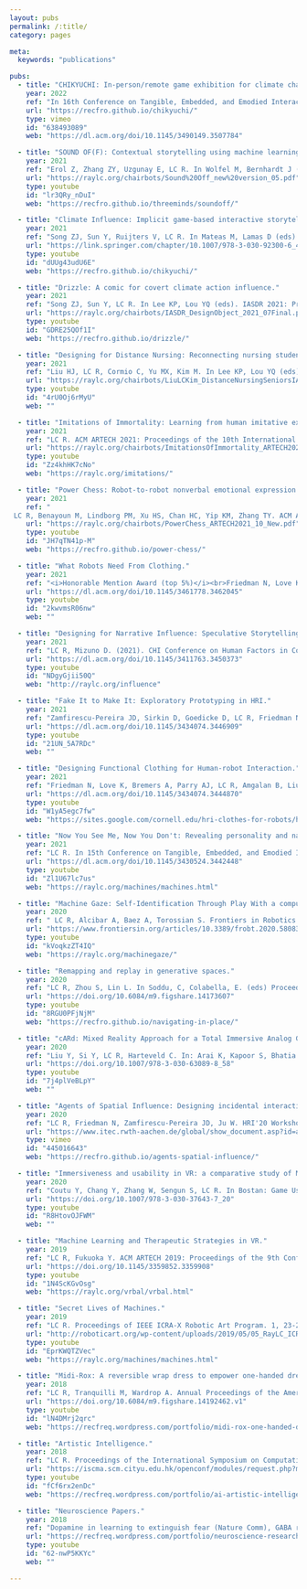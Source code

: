 ```yaml
---
layout: pubs
permalink: /:title/
category: pages

meta:
  keywords: "publications"

pubs:
  - title: "CHIKYUCHI: In-person/remote game exhibition for climate change influence."
    year: 2022
    ref: "In 16th Conference on Tangible, Embedded, and Emodied Interaction (TEI'22). 81, 1-4 (2022). [pdf]"
    url: "https://recfro.github.io/chikyuchi/"
    type: vimeo
    id: "638493089"
    web: "https://dl.acm.org/doi/10.1145/3490149.3507784"

  - title: "SOUND OF(F): Contextual storytelling using machine learning representations of sound and music."
    year: 2021
    ref: "Erol Z, Zhang ZY, Uzgunay E, LC R. In Wolfel M, Bernhardt J (eds), EAI ArtsIT 2021. Lecture Notes of the Institute for Computer Sciences. Springer, Cham. [pdf]"
    url: "https://raylc.org/chairbots/Sound%20Off_new%20version_05.pdf"
    type: youtube
    id: "lr3QRy_nDuI"
    web: "https://recfro.github.io/threeminds/soundoff/"

  - title: "Climate Influence: Implicit game-based interactive storytelling for climate action purpose."
    year: 2021
    ref: "Song ZJ, Sun Y, Ruijters V, LC R. In Mateas M, Lamas D (eds). Interactive Storytelling ICIDS 2021: Lecture Notes in Computer Science. Tallinn, Springer, Cham. [pdf]"
    url: "https://link.springer.com/chapter/10.1007/978-3-030-92300-6_42"
    type: youtube
    id: "dUUg43udU6E"
    web: "https://recfro.github.io/chikyuchi/"

  - title: "Drizzle: A comic for covert climate action influence."
    year: 2021
    ref: "Song ZJ, Sun Y, LC R. In Lee KP, Lou YQ (eds). IASDR 2021: Proceedings of International Association of Societies of Design Research. Springer, Cham. [pdf]"
    url: "https://raylc.org/chairbots/IASDR_DesignObject_2021_07Final.pdf"
    type: youtube
    id: "GDRE25QOf1I"
    web: "https://recfro.github.io/drizzle/"

  - title: "Designing for Distance Nursing: Reconnecting nursing students with senior home residents during COVID-19."
    year: 2021
    ref: "Liu HJ, LC R, Cormio C, Yu MX, Kim M. In Lee KP, Lou YQ (eds). IASDR 2021: Proceedings of International Association of Societies of Design Research. Springer, Cham. [pdf]"
    url: "https://raylc.org/chairbots/LiuLCKim_DistanceNursingSeniorsIASDR.pdf"
    type: youtube
    id: "4rU0Oj6rMyU"
    web: ""

  - title: "Imitations of Immortality: Learning from human imitative examples in transformer poetry generation."
    year: 2021
    ref: "LC R. ACM ARTECH 2021: Proceedings of the 10th International Conference on Digital and Interactive Arts. Aveiro, Portugal: 13-15 October. [pdf]"
    url: "https://raylc.org/chairbots/ImitationsOfImmortality_ARTECH2021_02.pdf"
    type: youtube
    id: "Zz4khHK7cNo"
    web: "https://raylc.org/imitations/"

  - title: "Power Chess: Robot-to-robot nonverbal emotional expression applied to competitive play."
    year: 2021
    ref: "
 LC R, Benayoun M, Lindborg PM, Xu HS, Chan HC, Yip KM, Zhang TY. ACM ARTECH 2021: Proceedings of the 10th Conference on Digital and Interactive Arts. [pdf]"
    url: "https://raylc.org/chairbots/PowerChess_ARTECH2021_10_New.pdf"
    type: youtube
    id: "JH7qTN41p-M"
    web: "https://recfro.github.io/power-chess/"

  - title: "What Robots Need From Clothing."
    year: 2021
    ref: "<i>Honorable Mention Award (top 5%)</i><br>Friedman N, Love K, LC R, Sabin J, Hoffman G, Ju W. In Designing Interactive Systems (DIS'21). (2021). [pdf]"
    url: "https://dl.acm.org/doi/10.1145/3461778.3462045"
    type: youtube
    id: "2kwvmsR06nw"
    web: ""

  - title: "Designing for Narrative Influence: Speculative Storytelling for Social Good in Times of Public Health and Climate Crises."
    year: 2021
    ref: "LC R, Mizuno D. (2021). CHI Conference on Human Factors in Computing Systems Extended Abstracts. [pdf]"
    url: "https://dl.acm.org/doi/10.1145/3411763.3450373"
    type: youtube
    id: "NDgyGjii50Q"
    web: "http://raylc.org/influence"

  - title: "Fake It to Make It: Exploratory Prototyping in HRI."
    year: 2021
    ref: "Zamfirescu-Pereira JD, Sirkin D, Goedicke D, LC R, Friedman N, Mandel I, Martelaro N, Ju W. HRI'21: Companion of ACM IEEE Conference on Human-Robot Interaction. (2021). [pdf]"
    url: "https://dl.acm.org/doi/10.1145/3434074.3446909"
    type: youtube
    id: "21UN_5A7RDc"
    web: ""

  - title: "Designing Functional Clothing for Human-robot Interaction."
    year: 2021
    ref: "Friedman N, Love K, Bremers A, Parry AJ, LC R, Amgalan B, Liu J, Ju W. HRI'21: Companion of ACM IEEE Conference on Human-Robot Interaction. (2021). [pdf]"
    url: "https://dl.acm.org/doi/10.1145/3434074.3444870"
    type: youtube
    id: "W1yA5egc7fw"
    web: "https://sites.google.com/cornell.edu/hri-clothes-for-robots/home"

  - title: "Now You See Me, Now You Don't: Revealing personality and narratives from playful interactions with machines being watched."
    year: 2021
    ref: "LC R. In 15th Conference on Tangible, Embedded, and Emodied Interaction (TEI'21). 43, 1-7 (2021). [pdf]"
    url: "https://dl.acm.org/doi/10.1145/3430524.3442448"
    type: youtube
    id: "Zl1U67lc7us"
    web: "https://raylc.org/machines/machines.html"

  - title: "Machine Gaze: Self-Identification Through Play With a computer Vision-Based Projection and Robotics System."
    year: 2020
    ref: " LC R, Alcibar A, Baez A, Torossian S. Frontiers in Robotics & AI: Human-Robot Interaction. 7:580835 (2020). [pdf]"
    url: "https://www.frontiersin.org/articles/10.3389/frobt.2020.580835/full"
    type: youtube
    id: "kVoqkzZT4IQ"
    web: "https://raylc.org/machinegaze/"

  - title: "Remapping and replay in generative spaces."
    year: 2020
    ref: "LC R, Zhou S, Lin L. In Soddu, C, Colabella, E. (eds) Proceedings of the 23rd Conference on Generative Art. December 15-17, Milan, Italy, 253-268. [pdf]"
    url: "https://doi.org/10.6084/m9.figshare.14173607"
    type: youtube
    id: "8RGU0PFjNjM"
    web: "https://recfro.github.io/navigating-in-place/"

  - title: "cARd: Mixed Reality Approach for a Total Immersive Analog Game Experience."
    year: 2020
    ref: "Liu Y, Si Y, LC R, Harteveld C. In: Arai K, Kapoor S, Bhatia R. (eds) Proceedings of FTC. Advances in Intelligent Systems and Computing, 1289. Springer, Cham. [pdf]"
    url: "https://doi.org/10.1007/978-3-030-63089-8_58"
    type: youtube
    id: "7j4plVeBLpY"
    web: ""

  - title: "Agents of Spatial Influence: Designing incidental interactions with arrangements and gestures."
    year: 2020
    ref: "LC R, Friedman N, Zamfirescu-Pereira JD, Ju W. HRI'20 Workshop: The Forgotten HRI: Incidental encounters with robots in public spaces. In 2020 ACM IEEE HRI. [pdf]"
    url: "https://www.itec.rwth-aachen.de/global/show_document.asp?id=aaaaaaaaangkias"
    type: vimeo
    id: "445016643"
    web: "https://recfro.github.io/agents-spatial-influence/"

  - title: "Immersiveness and usability in VR: a comparative study of Monstrum and Fruit Ninja."
    year: 2020
    ref: "Coutu Y, Chang Y, Zhang W, Sengun S, LC R. In Bostan: Game User Experience and Player-Centered Design. Computer Entertainment Media Technology: Springer, 437-448. [pdf]"
    url: "https://doi.org/10.1007/978-3-030-37643-7_20"
    type: youtube
    id: "R8HtovOJFWM"
    web: ""

  - title: "Machine Learning and Therapeutic Strategies in VR."
    year: 2019
    ref: "LC R, Fukuoka Y. ACM ARTECH 2019: Proceedings of the 9th Conference on Digital and Interactive Arts. Braga, Portugal: 42, 1-6 (2019). [pdf]"
    url: "https://doi.org/10.1145/3359852.3359908"
    type: youtube
    id: "1N4ScKGvOsg"
    web: "https://raylc.org/vrbal/vrbal.html"

  - title: "Secret Lives of Machines."
    year: 2019
    ref: "LC R. Proceedings of IEEE ICRA-X Robotic Art Program. 1, 23-25 'Expressive Motions.' (2019): Elektra, Montreal, Canada. [pdf]"
    url: "http://roboticart.org/wp-content/uploads/2019/05/05_RayLC_ICRARoboticArt2019_03.pdf"
    type: youtube
    id: "EprKWQTZVec"
    web: "https://raylc.org/machines/machines.html"

  - title: "Midi-Rox: A reversible wrap dress to empower one-handed dressing."
    year: 2018
    ref: "LC R, Tranquilli M, Wardrop A. Annual Proceedings of the American Occupational Therapy Association. 120 (2018): New Orleans, Louisiana, USA. [pdf]"
    url: "https://doi.org/10.6084/m9.figshare.14192462.v1"
    type: youtube
    id: "lN4DMrj2qrc"
    web: "https://recfreq.wordpress.com/portfolio/midi-rox-one-handed-dressing-for-disability/"

  - title: "Artistic Intelligence."
    year: 2018
    ref: "LC R. Proceedings of the International Symposium on Computational Media Art. 12-19 (2018), Hong Kong. [pdf]"
    url: "https://iscma.scm.cityu.edu.hk/openconf/modules/request.php?module=oc_program&action=view.php&id=41&file=1/41.pdf"
    type: youtube
    id: "fCf6rx2enDc"
    web: "https://recfreq.wordpress.com/portfolio/ai-artistic-intelligence/"

  - title: "Neuroscience Papers."
    year: 2018
    ref: "Dopamine in learning to extinguish fear (Nature Comm), GABA receptors in movement circuits (J. Neurophys), optical voltage sensing (J. Neurosci), computational modeling of motor circuits (J. Neurophys). [website]"
    url: "https://recfreq.wordpress.com/portfolio/neuroscience-research/"
    type: youtube
    id: "62-nwP5KKYc"
    web: ""

---
```

<p></p>